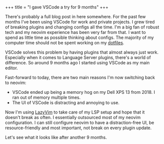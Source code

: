 +++
title = "I gave VSCode a try for 9 months"
+++

There's probably a full blog post in here somewhere. For the past few months
I've been using VSCode for work and private projects. I grew tired of
breaking plugins and changing configs all the time. I'm a big fan of robust
tech and my neovim experience has been very far from that. I want to spend as
little time as possible thinking about configs. The majority of my computer
time should not be spent working on my [dotfiles].

VSCode solves this problem by having plugins that almost always just work.
Especially when it comes to Language Server plugins, there's a world of
difference. So around 9 months ago I started using VSCode as my main editor.

Fast-forward to today, there are two main reasons I'm now switching back to
neovim:

* VSCode ended up being a memory hog on my Dell XPS 13 from 2018. I ran out of
memory multiple times.
* The UI of VSCode is distracting and annoying to use.

Now I'm using [LazyVim] to take care of my LSP setup and hope that it doesn't
break as often. I essentially outsourced most of my neovim configuration. I can still
configure neovim to have a distraction-free UI, be resource-friendly and most
important, not break on every plugin update.

Let's see what it looks like after another 9 months.

[LazyVim]: http://www.lazyvim.org/
[dotfiles]: https://github.com/phansch/dotfiles

